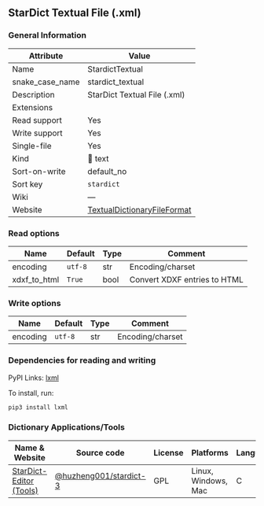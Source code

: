 ## StarDict Textual File (.xml)

### General Information

| Attribute       | Value                                                                                                                    |
| --------------- | ------------------------------------------------------------------------------------------------------------------------ |
| Name            | StardictTextual                                                                                                          |
| snake_case_name | stardict_textual                                                                                                         |
| Description     | StarDict Textual File (.xml)                                                                                             |
| Extensions      |                                                                                                                          |
| Read support    | Yes                                                                                                                      |
| Write support   | Yes                                                                                                                      |
| Single-file     | Yes                                                                                                                      |
| Kind            | 📝 text                                                                                                                   |
| Sort-on-write   | default_no                                                                                                               |
| Sort key        | `stardict`                                                                                                               |
| Wiki            | ―                                                                                                                        |
| Website         | [TextualDictionaryFileFormat](https://github.com/huzheng001/stardict-3/blob/master/dict/doc/TextualDictionaryFileFormat) |

### Read options

| Name         | Default | Type | Comment                      |
| ------------ | ------- | ---- | ---------------------------- |
| encoding     | `utf-8` | str  | Encoding/charset             |
| xdxf_to_html | `True`  | bool | Convert XDXF entries to HTML |

### Write options

| Name     | Default | Type | Comment          |
| -------- | ------- | ---- | ---------------- |
| encoding | `utf-8` | str  | Encoding/charset |

### Dependencies for reading and writing

PyPI Links: [lxml](https://pypi.org/project/lxml)

To install, run:

```sh
pip3 install lxml
```

### Dictionary Applications/Tools

| Name & Website                                                                               | Source code                                                        | License | Platforms           | Language |
| -------------------------------------------------------------------------------------------- | ------------------------------------------------------------------ | ------- | ------------------- | -------- |
| [StarDict-Editor (Tools)](https://github.com/huzheng001/stardict-3/blob/master/tools/README) | [@huzheng001/stardict-3](https://github.com/huzheng001/stardict-3) | GPL     | Linux, Windows, Mac | C        |
